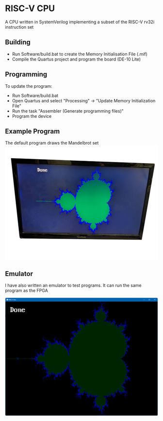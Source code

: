 # RISC-V CPU
A CPU written in SystemVerilog implementing a subset of the RISC-V rv32i instruction set

## Building
- Run Software/build.bat to create the Memory Initialisation File (.mif)
- Compile the Quartus project and program the board (DE-10 Lite)

## Programming
To update the program: 
* Run Software/build.bat
* Open Quartus and select "Processing" -> "Update Memory Initialization File"
* Run the task "Assembler (Generate programming files)"
* Program the device

## Example Program
The default program draws the Mandelbrot set
![Mandelbrot set](example.png)

## Emulator
I have also written an emulator to test programs. It can run the same program as the FPGA
 
![Emulator](sim.png) 